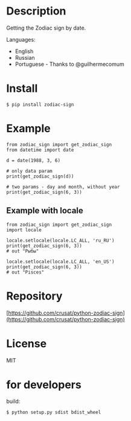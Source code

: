 # Description

Getting the Zodiac sign by date.

Languages:
- English
- Russian
- Portuguese - Thanks to @guilhermecomum

# Install

    $ pip install zodiac-sign

# Example

    from zodiac_sign import get_zodiac_sign
    from datetime import date

    d = date(1988, 3, 6)

    # only data param
    print(get_zodiac_sign(d))

    # two params - day and month, without year
    print(get_zodiac_sign(6, 3))

## Example with locale

    from zodiac_sign import get_zodiac_sign
    import locale

    locale.setlocale(locale.LC_ALL, 'ru_RU')
    print(get_zodiac_sign(6, 3))
    # out "Рыбы"

    locale.setlocale(locale.LC_ALL, 'en_US')
    print(get_zodiac_sign(6, 3))
    # out "Pisces"

# Repository

[https://github.com/crusat/python-zodiac-sign](https://github.com/crusat/python-zodiac-sign)


# License

MIT

# for developers

build:

    $ python setup.py sdist bdist_wheel

